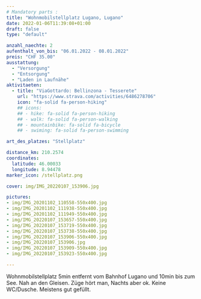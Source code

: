 ```yaml
---
# Mandatory parts :
title: "Wohnmobilstellplatz Lugano, Lugano"
date: 2022-01-06T11:39:08+01:00
draft: false
type: "default"

anzahl_naechte: 2
aufenthalt_von_bis: "06.01.2022 - 08.01.2022"
preis: "CHF 35.00"
ausstattung:
  - "Versorgung"
  - "Entsorgung"
  - "Laden in Laufnähe"
aktivitaeten:
  - title: "ViaGottardo: Bellinzona - Tesserete"
    url: "https://www.strava.com/activities/6486278706"
    icon: "fa-solid fa-person-hiking"
    ## icons:
    ## - hike: fa-solid fa-person-hiking
    ## - walk: fa-solid fa-person-walking
    ## - mountainbike: fa-solid fa-bicycle
    ## - swiming: fa-solid fa-person-swimming

art_des_platzes: "Stellplatz"

distance_km: 210.2574
coordinates:
  latitude: 46.00033
  longitude: 8.94478
marker_icon: /stellplatz.png

cover: img/IMG_20220107_153906.jpg

pictures: 
- img/IMG_20201102_110558-550x400.jpg
- img/IMG_20201102_111938-550x400.jpg
- img/IMG_20201102_111949-550x400.jpg
- img/IMG_20220107_153657-550x400.jpg
- img/IMG_20220107_153719-550x400.jpg
- img/IMG_20220107_153738-550x400.jpg
- img/IMG_20220107_153906-550x400.jpg
- img/IMG_20220107_153906.jpg
- img/IMG_20220107_153909-550x400.jpg
- img/IMG_20220107_153923-550x400.jpg

---
```

Wohnmobilstellplatz 5min entfernt vom Bahnhof Lugano und 10min bis zum See. Nah an den Gleisen. Züge hört man, Nachts aber ok. Keine WC/Dusche. Meistens gut gefüllt.